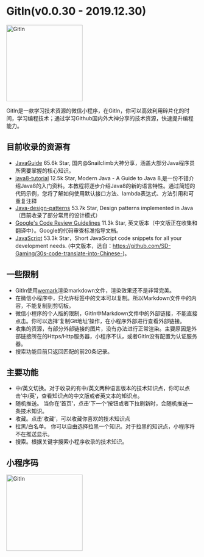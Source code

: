 # GitIn(v0.0.30 - 2019.12.30)
<img src="https://6170-apptest-0htg6-1300270452.tcb.qcloud.la/GitIn.png" width="200" height="200" alt="GitIn" align="center">

GitIn是一款学习技术资源的微信小程序，在GitIn，你可以高效利用碎片化的时间，学习编程技术；通过学习Github国内外大神分享的技术资源，快速提升编程能力。

## 目前收录的资源有
- [JavaGuide](https://github.com/Snailclimb/JavaGuide) 65.6k Star, 国内@Snailclimb大神分享，涵盖大部分Java程序员所需要掌握的核心知识。
- [java8-tutorial](https://github.com/winterbe/java8-tutorial) 12.5k Star, Modern Java - A Guide to Java 8,是一份不错介绍Java8的入门资料。本教程将逐步介绍Java8的新的语言特性。通过简短的代码示例，您将了解如何使用默认接口方法、lambda表达式、方法引用和可重复注释
- [Java-design-patterns](https://github.com/iluwatar/java-design-patterns) 53.7k Star, Design patterns implemented in Java（目前收录了部分常用的设计模式）
- [Google's Code Review Guidelines](https://github.com/google/eng-practices) 11.3k Star, 英文版本（中文版正在收集和翻译中）。Google的代码审查标准指导文档。
- [JavaScript](https://github.com/30-seconds/30-seconds-of-code) 53.3k Star，Short JavaScript code snippets for all your development needs. (中文版本，选自：https://github.com/SD-Gaming/30s-code-translate-into-Chinese-)。
## 一些限制
 - GitIn使用[wemark](https://github.com/TooBug/wemark)渲染markdown文件，渲染效果还不是非常完美。
 - 在微信小程序中，只允许<text>标签中的文本可以复制。所以Markdown文件中的内容，不能复制到剪切板。
 - 微信小程序的个人版的限制，GitIn中Markdown文件中的外部链接，不能直接点击。你可以选择‘复制Git地址’操作，在小程序外部进行查看外部链接。
 - 收集的资源，有部分外部链接的图片，没有办法进行正常渲染。主要原因是外部链接所在的Https/Http服务器，小程序不认，或者GitIn没有配置为认证服务器。
 - 搜索功能目前只返回匹配的前20条记录。
 
## 主要功能
- 中/英文切换。对于收录的有中/英文两种语言版本的技术知识点，你可以点击’中/英‘，查看知识点的中文版或者英文本的知识点。
- 随机推送。 当你在‘首页’，点击’下一个‘按钮或者下拉刷新时，会随机推送一条技术知识。
- 收藏。点击‘收藏’，可以收藏你喜欢的技术知识点
- 拉黑/白名单。 你可以自由选择拉黑一个知识。对于拉黑的知识点，小程序将不在推送显示。
- 搜索。根据关键字搜索小程序收录的技术知识。

## 小程序码
<img src="https://6170-apptest-0htg6-1300270452.tcb.qcloud.la/gh_3b3d7b8f103c_344.jpg" width="200" height="200" alt="GitIn" align="center">
